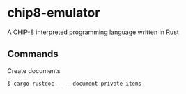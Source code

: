 # chip8-emulator
A CHIP-8 interpreted programming language written in Rust

## Commands

Create documents
```
$ cargo rustdoc -- --document-private-items
```

